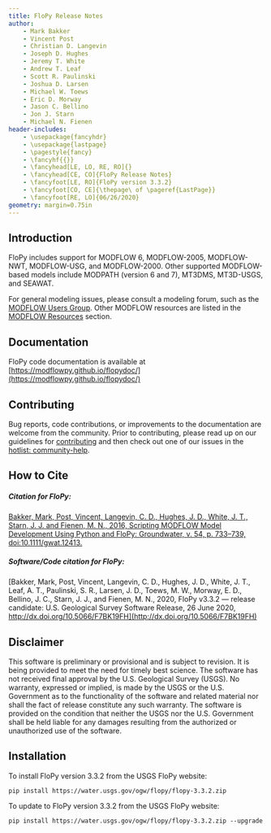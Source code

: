 ```yaml
---
title: FloPy Release Notes
author:
    - Mark Bakker
    - Vincent Post
    - Christian D. Langevin
    - Joseph D. Hughes
    - Jeremy T. White
    - Andrew T. Leaf
    - Scott R. Paulinski
    - Joshua D. Larsen
    - Michael W. Toews
    - Eric D. Morway
    - Jason C. Bellino
    - Jon J. Starn
    - Michael N. Fienen
header-includes:
    - \usepackage{fancyhdr}
    - \usepackage{lastpage}
    - \pagestyle{fancy}
    - \fancyhf{{}}
    - \fancyhead[LE, LO, RE, RO]{}
    - \fancyhead[CE, CO]{FloPy Release Notes}
    - \fancyfoot[LE, RO]{FloPy version 3.3.2}
    - \fancyfoot[CO, CE]{\thepage\ of \pageref{LastPage}}
    - \fancyfoot[RE, LO]{06/26/2020}
geometry: margin=0.75in
---
```


Introduction
-----------------------------------------------

FloPy includes support for MODFLOW 6, MODFLOW-2005, MODFLOW-NWT, MODFLOW-USG, and MODFLOW-2000. Other supported MODFLOW-based models include MODPATH (version 6 and 7), MT3DMS, MT3D-USGS, and SEAWAT.

For general modeling issues, please consult a modeling forum, such as the [MODFLOW Users Group](https://groups.google.com/forum/#!forum/modflow).  Other MODFLOW resources are listed in the [MODFLOW Resources](https://github.com/modflowpy/flopy#modflow-resources) section.


Documentation
-----------------------------------------------

FloPy code documentation is available at [https://modflowpy.github.io/flopydoc/](https://modflowpy.github.io/flopydoc/)


Contributing
------------------------------------------------

Bug reports, code contributions, or improvements to the documentation are welcome from the community. Prior to contributing, please read up on our guidelines for [contributing](CONTRIBUTING.md) and then check out one of our issues in the [hotlist: community-help](https://github.com/modflowpy/flopy/labels/hotlist%3A%20community%20help).


How to Cite
-----------------------------------------------

##### ***Citation for FloPy:***

[Bakker, Mark, Post, Vincent, Langevin, C. D., Hughes, J. D., White, J. T., Starn, J. J. and Fienen, M. N., 2016, Scripting MODFLOW Model Development Using Python and FloPy: Groundwater, v. 54, p. 733–739, doi:10.1111/gwat.12413.](http://dx.doi.org/10.1111/gwat.12413)

##### ***Software/Code citation for FloPy:***

[Bakker, Mark, Post, Vincent, Langevin, C. D., Hughes, J. D., White, J. T., Leaf, A. T., Paulinski, S. R., Larsen, J. D., Toews, M. W., Morway, E. D., Bellino, J. C., Starn, J. J., and Fienen, M. N., 2020, FloPy v3.3.2 &mdash; release candidate: U.S. Geological Survey Software Release, 26 June 2020, http://dx.doi.org/10.5066/F7BK19FH](http://dx.doi.org/10.5066/F7BK19FH)


Disclaimer
----------

This software is preliminary or provisional and is subject to revision. It is
being provided to meet the need for timely best science. The software has not
received final approval by the U.S. Geological Survey (USGS). No warranty,
expressed or implied, is made by the USGS or the U.S. Government as to the
functionality of the software and related material nor shall the fact of release
constitute any such warranty. The software is provided on the condition that
neither the USGS nor the U.S. Government shall be held liable for any damages
resulting from the authorized or unauthorized use of the software.

Installation
-----------------------------------------------
To install FloPy version 3.3.2 from the USGS FloPy website:
```
pip install https://water.usgs.gov/ogw/flopy/flopy-3.3.2.zip
```

To update to FloPy version 3.3.2 from the USGS FloPy website:
```
pip install https://water.usgs.gov/ogw/flopy/flopy-3.3.2.zip --upgrade
```
